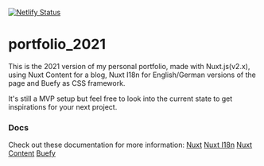 [![Netlify Status](https://api.netlify.com/api/v1/badges/1b356095-191a-48c2-89d0-81f7c5c2b805/deploy-status)](https://app.netlify.com/sites/infallible-shockley-2da73d/deploys)

# portfolio_2021

This is the 2021 version of my personal portfolio, made with Nuxt.js(v2.x), using Nuxt Content for a blog, Nuxt I18n for English/German versions of the page and Buefy as CSS framework. 

It's still a MVP setup but feel free to look into the current state to get inspirations for your next project.

### Docs
Check out these documentation for more information:
[Nuxt](https://nuxtjs.org/docs/2.x/get-started/installation)
[Nuxt I18n](https://i18n.nuxtjs.org/)
[Nuxt Content](https://content.nuxtjs.org/themes/docs/)
[Buefy](https://buefy.org/documentation/)
